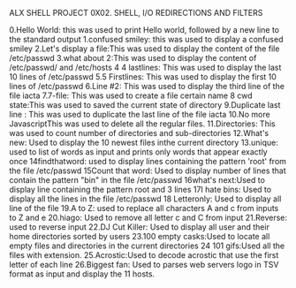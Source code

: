 ALX SHELL PROJECT
0X02. SHELL, I/O REDIRECTIONS AND FILTERS

0.Hello World: this was used to print Hello world, followed by a new line to the standard output
1.confused smiley: this was used to display a confused smiley
2.Let's display a file:This was used to display the content of the file /etc/passwd
3.what about 2:This was used to display the content of /etc/passwd/ and /etc/hosts
4 4 lastlines: This was used to display the last 10 lines of /etc/passwd
5.5 Firstlines: This was used to display the first 10 lines of /etc/passwd
6.Line #2: This was used to display the third line of the file iacta
7.7-file: This was used to create a file certain name 
8 cwd state:This was used to saved the current state of directory
9.Duplicate last line :  This was used to duplicate the last line of the file iacta
10.No more JavascriptThis was used to delete all the regular files.
11.Directories: This was used to count number of directories and sub-directories
12.What's new: Used to display the 10 newest files inthe current directory
13.unique: used to list of words as input and prints only words that appear exactly once
14findthatword: used to display lines containing the pattern 'root' from the file /etc/passwd
15Count that word: Used to display number of lines that contain the pattern "bin" in the file /etc/passwd
16what's next:Used to display line containing the pattern root and 3 lines
17I hate bins: Used to display all the lines in the file /etc/passwd
18 Letteronly: Used to display all line of the file 
19.A to Z: used to replace all characters A and c from inputs to Z and e
20.hiago: Used to remove all letter c and C  from input
21.Reverse: used to reverse input
22.DJ Cut Killer: Used to display all user and their home directories sorted by users
23.100 empty casks:Used to locate all empty files and directories in the current directories
24 101 gifs:Used all the files with extension.
25.Acrostic:Used to decode acrostic that use the first letter of each line
26.Biggest fan: Used to parses web servers logo in TSV format as input and display the 11 hosts.

